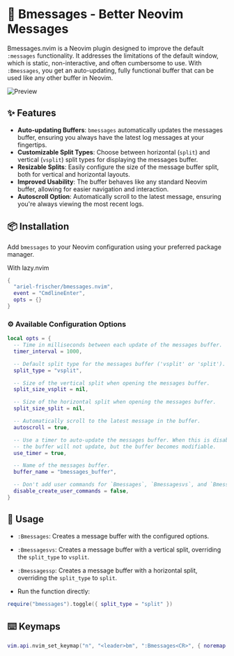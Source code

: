 # 💬 Bmessages - Better Neovim Messages

Bmessages.nvim is a Neovim plugin designed to improve the default `:messages` functionality. It addresses the limitations of the default window, which is static, non-interactive, and often cumbersome to use. With `:Bmessages`, you get an auto-updating, fully functional buffer that can be used like any other buffer in Neovim.

![Preview]("./media/preview.png")

## ✨ Features

- **Auto-updating Buffers**: `bmessages` automatically updates the messages buffer, ensuring you always have the latest log messages at your fingertips.
- **Customizable Split Types**: Choose between horizontal (`split`) and vertical (`vsplit`) split types for displaying the messages buffer.
- **Resizable Splits**: Easily configure the size of the message buffer split, both for vertical and horizontal layouts.
- **Improved Usability**: The buffer behaves like any standard Neovim buffer, allowing for easier navigation and interaction.
- **Autoscroll Option**: Automatically scroll to the latest message, ensuring you're always viewing the most recent logs.

## 📦 Installation

Add `bmessages` to your Neovim configuration using your preferred package manager.

With lazy.nvim
```lua
{
  "ariel-frischer/bmessages.nvim",
  event = "CmdlineEnter",
  opts = {}
}
```

### ⚙️  Available Configuration Options

```lua
local opts = {
  -- Time in milliseconds between each update of the messages buffer.
  timer_interval = 1000,

  -- Default split type for the messages buffer ('vsplit' or 'split').
  split_type = "vsplit",

  -- Size of the vertical split when opening the messages buffer.
  split_size_vsplit = nil,

  -- Size of the horizontal split when opening the messages buffer.
  split_size_split = nil,

  -- Automatically scroll to the latest message in the buffer.
  autoscroll = true,

  -- Use a timer to auto-update the messages buffer. When this is disabled,
  -- the buffer will not update, but the buffer becomes modifiable.
  use_timer = true,

  -- Name of the messages buffer.
  buffer_name = "bmessages_buffer",

  -- Don't add user commands for `Bmessages`, `Bmessagesvs`, and `Bmessagessp`.
  disable_create_user_commands = false,
}
```

## 🚀 Usage

- `:Bmessages`: Creates a message buffer with the configured options.
- `:Bmessagesvs`: Creates a message buffer with a vertical split, overriding the `split_type` to `vsplit`.
- `:Bmessagessp`: Creates a message buffer with a horizontal split, overriding the `split_type` to `split`.

- Run the function directly:
```lua
require("bmessages").toggle({ split_type = "split" })
```

## ⌨️  Keymaps

```lua
vim.api.nvim_set_keymap("n", "<leader>bm", ":Bmessages<CR>", { noremap = true, silent = true })
```
